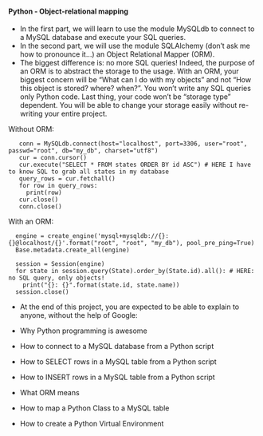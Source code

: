 #### Python - Object-relational mapping

- In the first part, we will learn to use the module MySQLdb to connect to a MySQL database and execute your SQL queries.
- In the second part, we will use the module SQLAlchemy (don’t ask me how to pronounce it…) an Object Relational Mapper (ORM).
- The biggest difference is: no more SQL queries! Indeed, the purpose of an ORM is to abstract the storage to the usage. With an ORM, your biggest concern will be “What can I do with my objects” and not “How this object is stored? where? when?”. You won’t write any SQL queries only Python code. Last thing, your code won’t be “storage type” dependent. You will be able to change your storage easily without re-writing your entire project.

Without ORM:
```
   conn = MySQLdb.connect(host="localhost", port=3306, user="root", passwd="root", db="my_db", charset="utf8")
   cur = conn.cursor()
   cur.execute("SELECT * FROM states ORDER BY id ASC") # HERE I have to know SQL to grab all states in my database
   query_rows = cur.fetchall()
   for row in query_rows:
     print(row)
   cur.close()
   conn.close()
```

With an ORM:

```
  engine = create_engine('mysql+mysqldb://{}:{}@localhost/{}'.format("root", "root", "my_db"), pool_pre_ping=True)
  Base.metadata.create_all(engine)

  session = Session(engine)
  for state in session.query(State).order_by(State.id).all(): # HERE: no SQL query, only objects!
    print("{}: {}".format(state.id, state.name))
  session.close()
```

- At the end of this project, you are expected to be able to explain to anyone, without the help of Google:

- Why Python programming is awesome
- How to connect to a MySQL database from a Python script
- How to SELECT rows in a MySQL table from a Python script
- How to INSERT rows in a MySQL table from a Python script
- What ORM means
- How to map a Python Class to a MySQL table
- How to create a Python Virtual Environment

